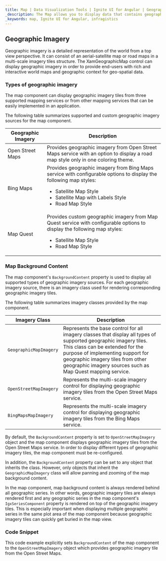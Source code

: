 ```yaml
---
title: Map | Data Visualization Tools | Ignite UI for Angular | Geographic Imagery | Infragistics
_description: The Map allows you to display data that contains geographic locations from view models or geo-spatial data loaded from shape files on geographic imagery maps.View the demo, dependencies, usage and toolbar for more information. 
_keywords: map, Ignite UI for Angular, infragistics
---
```


## Geographic Imagery

Geographic imagery is a detailed representation of the world from a top view perspective. It can consist of an aerial-satellite map or road maps in a multi-scale imagery tiles structure. The XamGeographicMap control can display geographic imagery in order to provide end-users with rich and interactive world maps and geographic context for geo-spatial data.

### Types of geographic imagery

The map component can display geographic imagery tiles from three supported mapping services or from other mapping services that can be easily implemented in an application.

The following table summarizes supported and custom geographic imagery sources for the map component.

| Geographic Imagery | Description                                                                                                                                                                                                         |
| ------------------ | ------------------------------------------------------------------------------------------------------------------------------------------------------------------------------------------------------------------- |
| Open Street Maps   | Provides geographic imagery from Open Street Maps service with an option to display a road map style only in one coloring theme.                                                                                    |
| Bing Maps          | Provides geographic imagery from Bing Maps service with configurable options to display the following map styles:<ul><li> Satellite Map Style</li><li> Satellite Map with Labels Style</li><li> Road Map Style</li> |
| Map Quest          | Provides custom geographic imagery from Map Quest service with configurable options to display the following map styles:<ul><li>Satellite Map Style</li><li>Road Map Style</li></ul>                                |

### Map Background Content

The map component's `BackgroundContent` property is used to display all supported types of geographic imagery sources. For each geographic imagery source, there is an imagery class used for rendering corresponding geographic imagery tiles.

The following table summarizes imagery classes provided by the map component.

| Imagery Class          | Description                                                                                                                                                                                                                                                                                |
| ---------------------- | ------------------------------------------------------------------------------------------------------------------------------------------------------------------------------------------------------------------------------------------------------------------------------------------ |
| `GeographicMapImagery` | Represents the base control for all imagery classes that display all types of supported geographic imagery tiles. This class can be extended for the purpose of implementing support for geographic imagery tiles from other geographic imagery sources such as Map Quest mapping service. |
| `OpenStreetMapImagery` | Represents the multi-scale imagery control for displaying geographic imagery tiles from the Open Street Maps service.                                                                                                                                                                      |
| `BingMapsMapImagery`   | Represents the multi-scale imagery control for displaying geographic imagery tiles from the Bing Maps service.                                                                                                                                                                             |

By default, the `BackgroundContent` property is set to `OpenStreetMapImagery` object and the map component displays geographic imagery tiles from the Open Street Maps service. In order to display different types of geographic imagery tiles, the map component must be re-configured.

In addition, the `BackgroundContent` property can be set to any object that inherits the class. However, only objects that inherit the `GeographicMapImagery` class will allow panning and zooming of the map background content.

In the map component, map background content is always rendered behind all geographic series. In other words, geographic imagery tiles are always rendered first and any geographic series in the map component's `IgxSeriesComponent` property is rendered on top of the geographic imagery tiles. This is especially important when displaying multiple geographic series in the same plot area of the map component because geographic imagery tiles can quickly get buried in the map view. 

### Code Snippet

This code example explicitly sets `BackgroundContent` of the map component to the `OpenStreetMapImagery` object which provides geographic imagery tile from the Open Street Maps.
